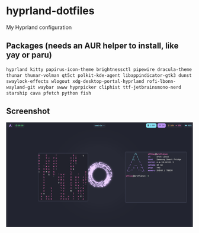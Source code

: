 # hyprland-dotfiles
My Hyprland configuration

## Packages (needs an AUR helper to install, like yay or paru)
```
hyprland kitty papirus-icon-theme brightnessctl pipewire dracula-theme thunar thunar-volman qt5ct polkit-kde-agent libappindicator-gtk3 dunst swaylock-effects wlogout xdg-desktop-portal-hyprland rofi-lbonn-wayland-git waybar swww hyprpicker cliphist ttf-jetbrainsmono-nerd starship cava pfetch python fish
```
## Screenshot
![Gif](/screenshot.png)
